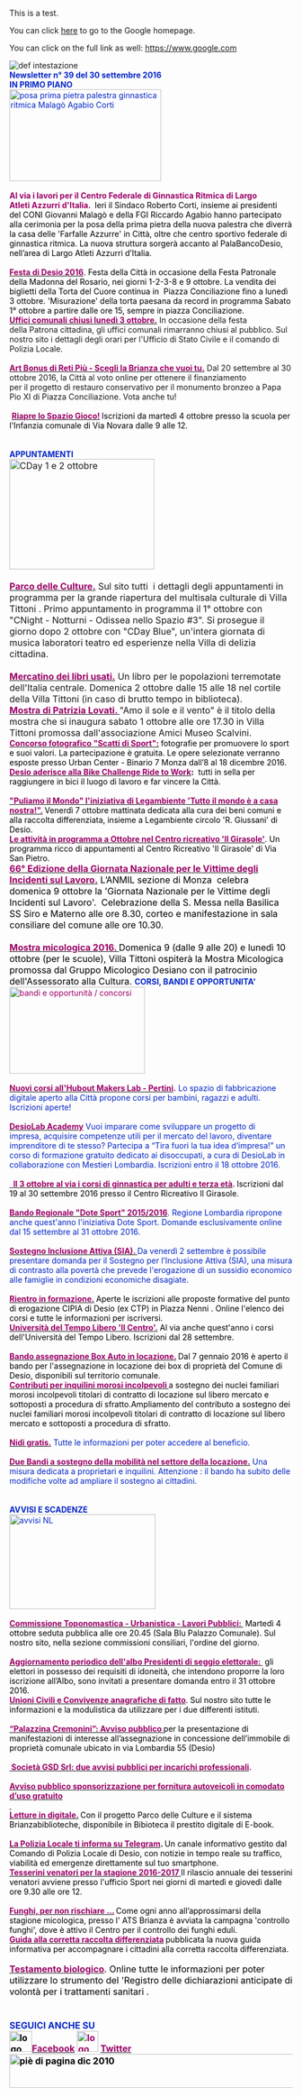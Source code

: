 This is a test.

You can click [here](https://www.google.com) to go to the Google homepage.

You can click on the full link as well: https://www.google.com

<div>
<div>
<div><img alt="def intestazione" src="http://www.comune.desio.mb.it/servizi/gestionedocumentale/visualizzadocumento.aspx?id=6276" border="0"></div>
<div><strong><font color="#0426c6">Newsletter n° 39 del&nbsp;30 settembre&nbsp;2016</font></strong></div>
<div></div>
<div><font color="#0426c6"><strong>IN PRIMO PIANO </strong></font></div>
<div><font color="#0426c6"><img width="281" height="232" style="WIDTH: 270px; HEIGHT: 163px" alt="posa prima pietra palestra ginnastica ritmica Malagò Agabio Corti " src="https://www.comune.desio.mb.it/servizi/gestionedocumentale/visualizzadocumento.aspx?ID=21560"></font></div>
<div><font color="#0426c6"><font color="#000000"></font></font>&nbsp;</div>
<div><font color="#0426c6"><font color="#000000"><font color="#990066"><strong>Al via i lavori per il Centro Federale di Ginnastica Ritmica di Largo Atleti&nbsp;Azzurri d'Italia. </strong></font>&nbsp;Ieri&nbsp;il Sindaco Roberto Corti, insieme ai presidenti del&nbsp;CONI Giovanni Malagò e della&nbsp;FGI&nbsp;Riccardo Agabio hanno partecipato alla cerimonia per la posa della prima pietra della nuova palestra che diverrà la casa delle 'Farfalle Azzurre' in Città, oltre che centro sportivo federale di ginnastica ritmica. La nuova struttura sorgerà accanto&nbsp;al PalaBancoDesio, nell’area di Largo&nbsp;Atleti Azzurri d’Italia.</font></font></div>
<div><font color="#0426c6"><font color="#000000">&nbsp;</font></font></div><font color="#0426c6"><font color="#000000">
</font></font><div><font color="#0426c6"><font color="#000000">
</font></font><div><font color="#0426c6"><font color="#000000">
<div><strong><font color="#990066"><a title="" href="http://www.comune.desio.mb.it/servizi/notizie/notizie_fase02.aspx?ID=40808" target="_self"><strong><font color="#990066">Festa di Desio 2016</font></strong></a></font></strong>. <font color="#000000">Festa della Città in occasione della Festa Patronale della Madonna del Rosario, nei giorni 1-2-3-8 e 9 ottobre. La vendita dei biglietti della Torta del Cuore continua in&nbsp; Piazza Conciliazione fino a lunedì 3 ottobre.&nbsp;'Misurazione' della torta&nbsp;paesana da record in programma Sabato 1° ottobre&nbsp;a partire dalle ore 15, sempre in piazza Conciliazione. </font></div></font></font><strong><font color="#990066"><a title="" href="http://www.comune.desio.mb.it/servizi/notizie/notizie_fase02.aspx?ID=40930" target="_self"><strong><font color="#990066">Uffici comunali chiusi lunedì 3 ottobre</font></strong>.</a></font></strong>&nbsp;In occasione della festa della&nbsp;Patrona cittadina, gli uffici comunali rimarranno chiusi al pubblico.&nbsp;Sul nostro sito&nbsp;i dettagli degli orari per l'Ufficio di Stato Civile e il comando di Polizia Locale.</div></div>
<div>&nbsp;</div>
<div><a title="" href="http://www.comune.desio.mb.it/servizi/notizie/notizie_fase02.aspx?ID=40768" target="_self"><strong><font color="#990066">Art Bonus di Reti Più - Scegli la Brianza che vuoi tu.</font></strong></a> Dal 20 settembre al 30 ottobre 2016, la Città al voto online per ottenere il finanziamento per&nbsp;il&nbsp;progetto di restauro conservativo per il monumento bronzeo a Papa Pio XI di Piazza Conciliazione. Vota anche tu!</div>
<div>&nbsp;</div>
<div>&nbsp;<strong><a title="" href="http://www.comune.desio.mb.it/servizi/notizie/notizie_fase02.aspx?ID=40923" target="_self"><strong><font color="#990066">Riapre lo Spazio Gioco!</font></strong></a>&nbsp;</strong><font color="#000000">Iscrizioni da martedì 4 ottobre presso la scuola per l'Infanzia comunale di Via Novara dalle 9 alle 12.</font></div>
<div>&nbsp;</div>
<div>&nbsp;</div>
<div>
<div><font color="#0426c6"><font color="#0426c6"><font color="#0426c6"><strong>APPUNTAMENTI</strong></font></font></font></div>
<div><font size="+0"><img width="256" height="234" style="WIDTH: 258px; HEIGHT: 196px" alt="CDay 1 e 2 ottobre " src="http://www.comune.desio.mb.it/servizi/gestionedocumentale/visualizzadocumento.aspx?ID=21520"></font></div>
<div><font size="+0"><strong><font color="#990066"></font></strong>&nbsp;</font></div></div><font size="+0">
</font><div><font size="+0">
</font><div><font size="+0">
</font><div><font size="+0">
</font><div><font size="+0">
<div><strong><font color="#990066"><a title="" href="http://parcodelleculture.it/appuntamenti/" target="_self"><strong><font color="#990066">Parco delle Culture.</font></strong></a></font></strong> Sul sito tutti&nbsp; i dettagli degli appuntamenti in programma per la grande riapertura del multisala culturale di Villa Tittoni . Primo appuntamento in programma il 1° ottobre con "CNight - Notturni - Odissea nello Spazio #3". Si prosegue il giorno dopo&nbsp;2 ottobre con "CDay Blue",&nbsp;un'intera giornata di musica laboratori teatro ed esperienze nella Villa di delizia cittadina. </div>
<div>&nbsp;</div>
<div><a title="" href="http://www.comune.desio.mb.it/servizi/notizie/notizie_fase02.aspx?ID=40882" target="_self"><strong><font color="#990066">Mercatino dei libri usati.</font></strong></a> Un libro per le popolazioni terremotate dell'Italia centrale. Domenica 2 ottobre dalle 15 alle 18 nel cortile della Villa Tittoni (in caso di brutto tempo in biblioteca).<br></div>
</font><div><font size="+0"><strong><font color="#990066"><a title="" href="http://www.comune.desio.mb.it/servizi/notizie/notizie_fase02.aspx?ID=40891" target="_self"><strong><font color="#990066">Mostra di Patrizia Lovati. </font></strong></a></font></strong>"Amo il sole e il vento" è il titolo della mostra che si inaugura sabato 1 ottobre alle ore 17.30 in Villa Tittoni promossa dall'associazione Amici Museo Scalvini.</font><font color="#990066"></font></div></div></div></div><font color="#990066">
</font><div><font color="#990066">
<div><strong><font color="#990066"><a title="" href="http://www.comune.desio.mb.it/servizi/notizie/notizie_fase02.aspx?ID=40707" target="_self"><strong><font color="#990066">Concorso fotografico "Scatti di Sport":</font></strong></a>&nbsp;</font></strong><font color="#000000">fotografie per promuovere lo sport e suoi valori. La partecipazione è gratuita. Le opere selezionate verranno esposte presso Urban Center - Binario 7 Monza dall’8 al 18 dicembre 2016.</font></div></font></div>
<div><font color="#990066"><font color="#000000"><a title="" href="https://www.comune.desio.mb.it/servizi/notizie/notizie_fase02.aspx?ID=40678" target="_self"><font color="#990066"><strong>Desio aderisce alla Bike Challenge Ride to Work</strong></font></a><font color="#000000"><strong>:</strong>&nbsp; tutti in sella&nbsp;per raggiungere in bici il luogo di lavoro e far vincere la Città. </font></font></font></div>
<div><font color="#990066">
<div>&nbsp;</div>
</font><div><font color="#990066">
</font><div><font color="#990066"><strong><font color="#990066"><a title="" href="http://www.comune.desio.mb.it/servizi/notizie/notizie_fase02.aspx?ID=40820" target="_self"><strong><font color="#990066">"Puliamo il Mondo" l'iniziativa di Legambiente 'Tutto il mondo è a casa nostra!".</font></strong></a> </font></strong><font color="#000000">Venerdì 7 ottobre mattinata dedicata alla cura dei beni comuni e alla raccolta differenziata, insieme a Legambiente circolo 'R. Giussani' di Desio. </font></font></div></div></div><font color="#0426c6"><font color="#000000">
</font><div><font color="#000000">
</font><div><font color="#000000">
<div><font color="#0426c6"><font color="#000000"><strong><font color="#990066"><a title="" href="http://www.comune.desio.mb.it/servizi/notizie/notizie_fase02.aspx?ID=40902" target="_self"><font color="#0426c6"><font color="#000000"><strong><font color="#990066">Le attività in programma a&nbsp;Ottobre nel Centro ricreativo 'Il Girasole'</font></strong></font></font></a></font></strong></font><font color="#000000">. Un programma ricco di appuntamenti al Centro Ricreativo 'Il Girasole' di Via San Pietro.</font><br><font size="+0"></font></font></div><font color="#0426c6"><font size="+0">
</font></font></font><div><font color="#000000"><font color="#0426c6"><font size="+0">
</font></font></font><div><font color="#000000"><font color="#0426c6"><font size="+0">
</font></font></font><div><font color="#000000"><font color="#0426c6"><font size="+0">
</font></font></font><div><font color="#000000"><font color="#0426c6"><font size="+0">
</font></font></font><div><font color="#000000"><font color="#0426c6"><font size="+0">
<div><font color="#000000"><strong><font color="#990066"><a title="" href="http://www.comune.desio.mb.it/servizi/notizie/notizie_fase02.aspx?ID=40938" target="_self"><font color="#000000"><strong><font color="#990066">66° Edizione della Giornata Nazionale per le Vittime degli Incidenti sul Lavoro.</font></strong></font></a></font></strong> </font><font color="#000000">L’ANMIL sezione di Monza&nbsp; celebra domenica 9 ottobre la 'Giornata Nazionale per le Vittime degli Incidenti sul Lavoro'.&nbsp; Celebrazione della S. Messa nella Basilica SS Siro e Materno alle ore 8.30, corteo e manifestazione in sala consiliare del comune alle ore 10.30.</font></div>
</font></font></font><div><font color="#000000"><font color="#0426c6"><font size="+0"><font color="#000000"><br><strong><font color="#990066"><a title="" href="http://www.comune.desio.mb.it/servizi/notizie/notizie_fase02.aspx?ID=40917" target="_self"><strong><font color="#990066">Mostra micologica 2016. </font></strong></a></font></strong>Domenica 9 (dalle 9 alle 20) e lunedì 10 ottobre (per le scuole), Villa Tittoni ospiterà la Mostra Micologica promossa dal Gruppo Micologico Desiano con il patrocinio dell'Assessorato alla Cultura. </font></font></font></font><font color="#0426c6"><strong>CORSI, BANDI E OPPORTUNITA'</strong></font></div></div></div></div></div></div></div></div>
</font><div><font color="#0426c6">
<div><font color="#990066"><img width="299" height="168" style="WIDTH: 241px; HEIGHT: 154px" alt="bandi e opportunità / concorsi" src="http://www.comune.desio.mb.it/servizi/gestionedocumentale/visualizzadocumento.aspx?id=18790" border="0"></font></div>
<div>&nbsp;</div>
<div>
<div><a title="" href="http://www.comune.desio.mb.it/servizi/notizie/notizie_fase02.aspx?ID=40743" target="_self"><font color="#000000"><strong><font color="#990066">Nu</font><font color="#990066">ovi corsi all'Hubout Makers Lab - Pertini</font></strong></font></a><font color="#990066"><strong>.</strong></font> Lo spazio di fabbricazione digitale aperto alla Città propone corsi per bambini, ragazzi e adulti. Iscrizioni aperte!</div>
<div>&nbsp;</div>
<div><a title="" href="http://parcodelleculture.it/desiolabacademy/" target="_self"><strong><font color="#990066">DesioLab Academy</font></strong></a> Vuoi imparare come sviluppare un progetto di impresa,&nbsp;acquisire competenze utili per il mercato del lavoro, diventare imprenditore di te stesso? Partecipa a “Tira fuori la tua idea d’impresa!” un corso di formazione gratuito dedicato ai disoccupati, a cura di DesioLab in collaborazione con Mestieri Lombardia. Iscrizioni entro il 18 ottobre 2016. </div></div>
<div>&nbsp;</div>
<div><font color="#990066"><strong><a title="" href="http://www.comune.desio.mb.it/servizi/notizie/notizie_fase02.aspx?ID=40790" target="_self"><font color="#990066"><strong>&nbsp; Il 3 ottobre al via i corsi di ginnastica per adulti e terza età</strong></font></a>. </strong></font><font color="#000000">Iscrizioni dal 19 al 30 settembre 2016 presso il Centro Ricreativo Il Girasole.</font></div>
<div><font color="#000000"></font>&nbsp;</div>
<div><strong><font color="#990066"><a title="" href="http://www.comune.desio.mb.it/servizi/notizie/notizie_fase02.aspx?ID=40718" target="_self"><strong><font color="#990066">Bando Regionale "Dote Sport" 2015/2016</font></strong></a></font></strong>. Regione Lombardia ripropone anche quest'anno l'iniziativa Dote Sport. Domande esclusivamente online dal 15 settembre al 31 ottobre 2016.</div>
<div>&nbsp;</div>
<div><a title="" href="http://www.comune.desio.mb.it/upload/desio/newsletter/Sostegno%20Inclusione%20Attiva%20(SIA).%20Da%20venerdì%202%20settembre%20è%20possibile%20presentare%20domanda%20per%20il%20Sostegno%20per%20l’Inclusione%20Attiva%20(SIA),%20una%20misura%20di%20contrasto%20alla%20povertà%20che%20prevede%20l'erogazione%20di%20un%20sussidio%20economico%20alle%20famiglie%20in%20condizioni%20economiche%20disagiate." target="_self"><font color="#000000"><strong><font color="#990066">Sostegno Inclusione Attiva (SIA). </font></strong></font></a>Da venerdì 2 settembre è possibile presentare domanda per il Sostegno per l’Inclusione Attiva (SIA), una misura di contrasto alla povertà che prevede l'erogazione di un sussidio economico alle famiglie in condizioni economiche disagiate.</div>
<div>&nbsp;</div>
<div><a title="" href="http://www.comune.desio.mb.it/servizi/notizie/notizie_fase02.aspx?ID=40579" target="_self"><strong><font color="#990066">Rientro in formazione.</font></strong></a><font color="#990066"><strong>&nbsp;</strong></font><font color="#000000">Aperte le&nbsp;iscrizioni alle proposte formative del punto di erogazione CIPIA di Desio (ex CTP) in Piazza Nenni . Online l'elenco dei corsi e tutte le informazioni per iscriversi.</font></div>
<div></div>
<div><font color="#000000">
<div><font color="#000000"><strong><font color="#990066"><a title="" href="http://www.comune.desio.mb.it/servizi/notizie/notizie_fase02.aspx?ID=40501" target="_self"><font color="#000000"><strong><font color="#990066">Università del Tempo Libero 'Il Centro'.</font></strong></font></a></font></strong> Al via anche quest'anno i corsi dell'Università del Tempo Libero. Iscrizioni dal 28 settembre.</font></div>
<div>&nbsp;</div>
</font><div><font color="#000000"><a title="" href="https://www.comune.desio.mb.it/servizi/notizie/notizie_fase02.aspx?ID=35369" target="_self"><font color="#990066"><strong>Bando assegnazione Box Auto in locazione.</strong></font></a><strong> </strong>Dal 7 gennaio 2016 è aperto il bando per l'assegnazione in locazione dei box di proprietà del Comune di Desio, disponibili sul territorio comunale.</font></div></div>
</font><div><font color="#0426c6">
</font><div><font color="#0426c6">
<div>
<div><font color="#990066"><a title="" href="http://www.comune.desio.mb.it/servizi/notizie/notizie_fase02.aspx?ID=27375" target="_self"><font color="#990066"><strong>Contributi per inquilini morosi incolpevoli </strong></font></a></font><font color="#000000">a sostegno dei nuclei familiari morosi incolpevoli titolari di contratto di locazione sul libero mercato e sottoposti a procedura di sfratto.</font><font color="#000000">Ampliamento del contributo a sostegno dei nuclei familiari morosi incolpevoli titolari di contratto di locazione sul libero mercato e sottoposti a procedura di sfratto. </font></div></div>
</font><div><font color="#0426c6">
</font><div><font color="#0426c6">
<div><font color="#990066"><strong></strong></font>&nbsp;</div>
</font><div><font color="#0426c6">
<div>
<div><font color="#990066"><strong><a title="" href="http://www.comune.desio.mb.it/servizi/notizie/notizie_fase02.aspx?ID=40157" target="_self"><font color="#990066"><strong>Nidi gratis.</strong></font></a></strong></font> Tutte le informazioni per poter accedere al beneficio. </div>
<div>&nbsp;</div>
<div><a title="" href="http://www.comune.desio.mb.it/servizi/notizie/notizie_fase02.aspx?ID=36774" target="_self"><font color="#990066"><strong>Due Bandi a sostegno della mobilità nel settore della locazione.</strong></font></a> Una misura dedicata a proprietari e inquilini. Attenzione : il bando ha subito delle modifiche volte ad ampliare il sostegno ai cittadini.</div>
<div><a title="" href="https://www.comune.desio.mb.it/servizi/notizie/notizie_fase02.aspx?ID=40612" target="_self">
</a><div><a title="" href="https://www.comune.desio.mb.it/servizi/notizie/notizie_fase02.aspx?ID=40612" target="_self"></a><font color="#0426c6"><strong></strong></font>&nbsp;</div></div></div>
<div><font color="#0426c6"><strong></strong></font>&nbsp;</div>
<div><font color="#0426c6"><strong>AVVISI E SCADENZE</strong></font> </div>
<div><img width="232" height="175" style="WIDTH: 260px; HEIGHT: 168px" alt="avvisi NL" src="http://www.comune.desio.mb.it/servizi/gestionedocumentale/visualizzadocumento.aspx?id=18789" border="0"></div>
<div>
<div><font color="#990066"></font>&nbsp;</div>
<div><font color="#990066"><strong><a title="" href="http://www.comune.desio.mb.it/servizi/menu/dinamica.aspx?idArea=8882&amp;idCat=16560&amp;ID=46393&amp;TipoElemento=Categoria" target="_self"><font color="#990066"><strong>Commissione Toponomastica - Urbanistica - Lavori Pubblici:</strong> </font></a>&nbsp;</strong></font><font color="#000000">Martedì 4 ottobre seduta pubblica alle ore 20.45 (Sala Blu Palazzo Comunale). Sul nostro sito, nella sezione commissioni consiliari, l'ordine del giorno.</font></div>
<div><font color="#990066">&nbsp;</font></div></div><font color="#990066">
</font></font><div><font color="#0426c6">
</font><div><font color="#0426c6">
<div><font color="#990066">
<div><a title="" href="http://www.comune.desio.mb.it/servizi/notizie/notizie_fase02.aspx?ID=40877" target="_self"><font color="#990066"><strong>Aggiornamento periodico dell'albo Presidenti di seggio elettorale:&nbsp;</strong></font></a>&nbsp;<font color="#000000">gli elettori in possesso dei requisiti di idoneità, che intendono proporre la loro iscrizione all’Albo, sono invitati a presentare domanda entro il 31 ottobre 2016.<br></font></div>
<div><font color="#000000"><strong><font color="#990066"><a title="" href="http://www.comune.desio.mb.it/servizi/notizie/notizie_fase02.aspx?ID=40869" target="_self"><font color="#000000"><strong><font color="#990066">Unioni Civili e Convivenze anagrafiche di fatto</font></strong></font></a></font></strong>. Sul nostro sito tutte le informazioni e la modulistica da utilizzare per i due differenti istituti.</font></div>
<div><font color="#000000"></font>&nbsp;</div>
<div><font color="#000000"><a title="" href="http://www.comune.desio.mb.it/servizi/notizie/notizie_fase02.aspx?ID=40875" target="_self"><font color="#990066"><strong>“Palazzina Cremonini”: Avviso pubblico </strong></font></a>per la presentazione di manifestazioni di interesse all’assegnazione in concessione dell’immobile di proprietà comunale ubicato in via Lombardia 55 (Desio)</font></div>
<div>&nbsp;</div>
<div><strong><a title="" href="http://www.comune.desio.mb.it/servizi/notizie/notizie_fase02.aspx?ID=40800" target="_self"><strong><font color="#990066">&nbsp;Società GSD Srl: due avvisi pubblici per incarichi professionali</font></strong></a>.</strong></div>
<div>&nbsp;</div>
<div><font color="#990066"><strong><a title="" href="http://www.comune.desio.mb.it/servizi/notizie/notizie_fase02.aspx?ID=40805" target="_self">
<div><font color="#990066"><strong>Avviso pubblico sponsorizzazione per fornitura autoveicoli in comodato d’uso gratuito</strong></font></div>
<div>&nbsp;</div></a></strong></font></div>
<div><a title="" href="http://www.comune.desio.mb.it/servizi/notizie/notizie_fase02.aspx?ID=40126" target="_self"><font color="#000000"><font color="#990066"><strong>Letture in digitale.</strong></font></font></a><strong> </strong><font color="#000000">Con il progetto Parco delle Culture e il sistema Brianzabiblioteche, disponibile in Bibioteca il prestito digitale di E-book. </font></div>
<div>&nbsp;</div>
<div><a title="" href="http://www.comune.desio.mb.it/servizi/notizie/notizie_fase02.aspx?ID=38999" target="_self"><font color="#990066"><strong>La Polizia Locale ti informa su Telegram</strong></font></a><font color="#000000"><strong>. </strong>Un canale informativo gestito dal Comando di Polizia Locale di Desio, con notizie in tempo reale su traffico, viabilità ed emergenze direttamente sul tuo smartphone.</font></div>
</font><div><font color="#990066"></font><a title="" href="http://www.comune.desio.mb.it/servizi/notizie/notizie_fase02.aspx?ID=40443" target="_self"><font color="#990066"><strong>Tesserini venatori per la stagione 2016-2017 </strong></font></a><font color="#000000">Il rilascio annuale dei tesserini venatori avviene presso l'ufficio Sport nei giorni di martedì e giovedì dalle ore 9.30 alle ore 12.</font></div></div></font></div><font color="#0426c6">
<div><font color="#990066"><font color="#990066"><font color="#000000"></font></font>&nbsp;</font></div><font color="#990066">
</font><div><font color="#990066">
</font><div><font color="#990066">
<div><font color="#990066"><font color="#000000"><a title="" href="http://www.comune.desio.mb.it/servizi/notizie/notizie_fase02.aspx?ID=40458" target="_self"><font color="#990066"><strong>Funghi, per non rischiare ...</strong></font></a><font color="#990066"><strong> </strong></font>Come ogni anno all’approssimarsi della stagione micologica, presso l' ATS Brianza è avviata la campagna 'controllo funghi', dove è attivo il Centro per il controllo dei funghi eduli. </font></font></div></font></div></div></font></div><font color="#0426c6">
<div>
<div><font color="#990066"><a title="" href="http://www.comune.desio.mb.it/upload/desio/gestionedocumentale/10Raccoltarifiuti_DESIO_784_20976.pdf" target="_self"><font color="#990066"><strong>Guida alla corretta raccolta differenziata</strong></font></a><font color="#000000"><font color="#990066"><strong> </strong></font>pubblicata la nuova guida informativa per accompagnare i cittadini alla corretta raccolta differenziata.</font></font></div></div>
</font><div><font color="#0426c6"><font color="#0426c6"><font color="#0426c6"><font size="+0"><font color="#000000"><font color="#990066"><font color="#000000"><font color="#990066"><font color="#000000"><font color="#000000"></font></font></font></font></font></font></font></font></font></font>&nbsp;</div>
<div><font color="#0426c6"><font color="#0426c6"><font size="+0"><font color="#000000"><font color="#990066"><font color="#000000"><font color="#990066"><font color="#000000"><font color="#000000"><a title="" href="http://www.comune.desio.mb.it/servizi/notizie/notizie_fase02.aspx?ID=29398" target="_self"><font color="#000000"><font color="#990066"><strong>Testamento biologico</strong></font></font></a>. Online tutte le informazioni per poter utilizzare lo strumento del 'Registro delle dichiarazioni anticipate di volontà per i trattamenti sanitari</font></font></font> .</font></font></font></font></font></font></div>
<div><font color="#0426c6"><font color="#0426c6"><font size="+0"><font color="#000000"><font color="#990066"><font color="#000000"></font></font></font></font></font></font></div><font color="#0426c6"><font color="#0426c6"><font size="+0"><font color="#000000"><font color="#990066"><font color="#000000">
</font></font></font></font></font></font><div><font color="#0426c6"><font color="#0426c6"><font size="+0"><font color="#000000"><font color="#990066"><font color="#000000">
</font></font></font></font></font></font><div><font color="#0426c6"><font color="#0426c6"><font size="+0"><font color="#000000"><font color="#990066"><font color="#000000">
</font></font></font></font></font></font><div><font color="#0426c6"><font color="#0426c6"><font size="+0"><font color="#000000"><font color="#990066"><font color="#000000">
</font></font></font></font></font></font><div><font color="#0426c6"><font color="#0426c6"><font size="+0"><font color="#000000"><font color="#990066"><font color="#000000">
</font></font></font></font></font></font><div><font color="#0426c6"><font color="#0426c6"><font size="+0"><font color="#000000"><font color="#990066"><font color="#000000">
<div>
<div>
<div>
<div><font color="#0426c6"><strong></strong></font>&nbsp;</div>
<div>&nbsp;</div>
<div>
<div><font color="#0426c6"><strong>SEGUICI ANCHE SU</strong></font></div>
<div><strong></strong></div>
<div><strong><img width="95" height="56" style="WIDTH: 40px; HEIGHT: 37px" alt="logo facebook" src="https://www.comune.desio.mb.it/servizi/gestionedocumentale/visualizzadocumento.aspx?ID=18791"></strong><a title="" href="https://it-it.facebook.com/pages/Comune-Di-Desio/103441483073684" target="_self"><font color="#990066"><strong>Facebook</strong></font></a><font color="#990066"><strong> <img width="38" height="44" style="WIDTH: 38px; HEIGHT: 37px" alt="logo twitter" src="https://www.comune.desio.mb.it/servizi/gestionedocumentale/visualizzadocumento.aspx?ID=18792"> </strong></font><a title="" href="https://mobile.twitter.com/comunedidesio" target="_self"><font color="#990066"><strong>Twitter</strong></font></a><strong> </strong><font color="#990066"><strong></strong></font></div>
<div></div></div>
<div><strong><img width="993" height="74" style="WIDTH: 622px; HEIGHT: 60px" alt="piè di pagina dic 2010" src="http://www.comune.desio.mb.it/servizi/gestionedocumentale/visualizzadocumento.aspx?id=6565" border="0"></strong></div></div></div></div></font></font></font></font></font></font><strong></strong></div></div></div></div></div></div></div></div></div></div></div></div></div></div>
